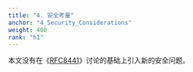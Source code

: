 ```yaml
---
title: "4. 安全考量"
anchor: "4_Security_Considerations"
weight: 400
rank: "h1"
---
```


本文没有在《[RFC8441](https://www.rfc-editor.org/rfc/rfc8441)》讨论的基础上引入新的安全问题。
